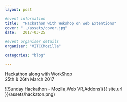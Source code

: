 ```yaml
---
layout: post

#event information
title:  "Hackathon with Wokshop on web Extentions"
cover: "../assets/cover.jpg"
date:   2017-03-25

#event organiser details
organiser: "VITCCMozilla"

categories: "blog"

---
```


Hackathon along with WorkShop <br>
25th & 26th March 2017


![Sunday Hackathon - Mozilla,Web VR,Addons]({{ site.url }}/assets/hackaton.png)

